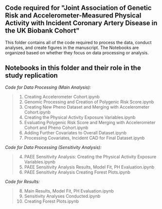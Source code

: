 Code required for "Joint Association of Genetic Risk and Accelerometer-Measured Physical Activity with Incident Coronary Artery Disease in the UK Biobank Cohort"
------------

This folder contains all of the code required to process the data, conduct analyses, and create figures in the manuscript. The Notebooks are organized based on whether they focus on data processing or analysis.


Notebooks in this folder and their role in the study replication
------------

*Code for Data Processing (Main Analysis):*
>1. Creating Accelerometer Cohort.ipynb
>2. Genomic Processing and Creation of Polygenic Risk Score.ipynb
>3. Creating New Pheno Dataset and Merging with Accelerometer Cohort.ipynb
>4. Creating the Physical Activity Exposure Variables.ipynb
>5. Evaluating Polygenic Risk Score and Merging with Accelerometer Cohort and Pheno Cohort.ipynb
>6. Adding Further Covariates to Overall Dataset.ipynb
>7. Processing Covariates, Incident CAD for Final Dataset.ipynb

*Code for Data Processing (Sensitivity Analysis):*
>4. PAEE Sensitivity Analysis: Creating the Physical Activity Exposure Variables.ipynb
>8. PAEE Sensitivity Analysis Results, Model Fit, PH Evaluation.ipynb
>10. PAEE Sensitivity Analysis Creating Forest Plots.ipynb

*Code for Results:*
>8. Main Results, Model Fit, PH Evaluation.ipynb
>9. Sensitivity Analyses Conducted.ipynb
>10. Creating Forest Plots.ipynb
